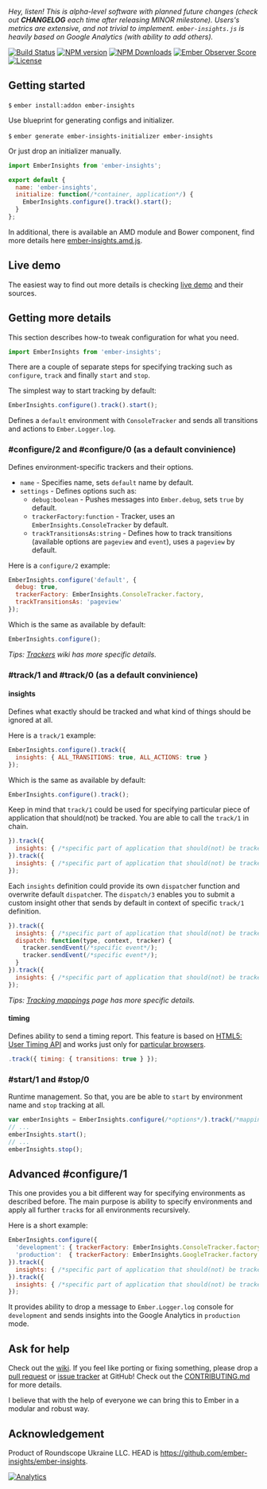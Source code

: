 _Hey, listen! This is alpha-level software with planned future changes (check out **CHANGELOG** each time after releasing MINOR milestone). Users's metrics are extensive, and not trivial to implement. `ember-insights.js` is heavily based on Google Analytics (with ability to add others)._

[![Build Status](https://travis-ci.org/ember-insights/ember-insights.svg?branch=master)](https://travis-ci.org/ember-insights/ember-insights) [![NPM version](http://img.shields.io/npm/v/ember-insights.svg)](https://npmjs.org/package/ember-insights) [![NPM Downloads](https://img.shields.io/npm/dm/ember-insights.svg)](https://npmjs.org/package/ember-insights) [![Ember Observer Score](http://emberobserver.com/badges/ember-insights.svg)](http://emberobserver.com/addons/ember-insights) [![License](https://img.shields.io/npm/l/ember-insights.svg)](https://github.com/ember-insights/ember-insights/blob/master/LICENSE.md)

## Getting started

`$` `ember install:addon ember-insights`

Use blueprint for generating configs and initializer.

`$` `ember generate ember-insights-initializer ember-insights`

Or just drop an initializer manually.

```javascript
import EmberInsights from 'ember-insights';

export default {
  name: 'ember-insights',
  initialize: function(/*container, application*/) {
    EmberInsights.configure().track().start();
  }
};
```

In additional, there is available an AMD module and Bower component, find more details here [ember-insights.amd.js](https://github.com/ember-insights/ember-insights.amd.js).

## Live demo

The easiest way to find out more details is checking [live demo](http://ember-insights.github.io/#example-component) and their sources.

## Getting more details

This section describes how-to tweak configuration for what you need.

```javascript
import EmberInsights from 'ember-insights';
```

There are a couple of separate steps for specifying tracking such as
`configure`, `track` and finally `start` and `stop`.

The simplest way to start tracking by default:

```javascript
EmberInsights.configure().track().start();
```

Defines a `default` environment with `ConsoleTracker` and sends all transitions and actions to `Ember.Logger.log`.

### #configure/2 and #configure/0 (as a default convinience)

Defines environment-specific trackers and their options.

* `name` - Specifies name, sets `default` name by default.
* `settings` - Defines options such as:
  * `debug:boolean` - Pushes messages into `Ember.debug`, sets `true` by default.
  * `trackerFactory:function` - Tracker, uses an `EmberInsights.ConsoleTracker` by default.
  * `trackTransitionsAs:string` - Defines how to track transitions (available options are `pageview` and `event`), uses a `pageview` by default.

Here is a `configure/2` example:

```javascript
EmberInsights.configure('default', {
  debug: true,
  trackerFactory: EmberInsights.ConsoleTracker.factory,
  trackTransitionsAs: 'pageview'
});
```

Which is the same as available by default:

```javascript
EmberInsights.configure();
```

_Tips: [Trackers](https://github.com/ember-insights/ember-insights/wiki#built-in-tracking-adapters) wiki has more specific details._

### #track/1 and #track/0 (as a default convinience)

#### insights

Defines what exactly should be tracked and what kind of things should be ignored at all.

Here is a `track/1` example:

```javascript
EmberInsights.configure().track({
  insights: { ALL_TRANSITIONS: true, ALL_ACTIONS: true }
});
```

Which is the same as available by default:

```javascript
EmberInsights.configure().track();
```

Keep in mind that `track/1` could be used for specifying particular piece
of application that should(not) be tracked. You are able to call the `track/1` in chain.

```javascript
}).track({
  insights: { /*specific part of application that should(not) be tracked */ }
}).track({
  insights: { /*specific part of application that should(not) be tracked */ }
});
```

Each `insights` definition could provide its own `dispatch`er function and overwrite default `dispatch`er. The `dispatch/3` enables you
to submit a custom insight other that sends by default in context of specific `track/1` definition.

```javascript
}).track({
  insights: { /*specific part of application that should(not) be tracked */ },
  dispatch: function(type, context, tracker) {
    tracker.sendEvent(/*specific event*/);
    tracker.sendEvent(/*specific event*/);
  }
}).track({
  insights: { /*specific part of application that should(not) be tracked */ }
});
```

_Tips: [Tracking mappings](https://github.com/ember-insights/ember-insights/wiki#tracking-metrics) page has more specific details._

#### timing

Defines ability to send a timing report. This feature is based on [HTML5: User Timing API](http://www.html5rocks.com/en/tutorials/webperformance/usertiming/) and works just only for [particular browsers](http://caniuse.com/#search=timing).

```javascript
.track({ timing: { transitions: true } });
```

### #start/1 and #stop/0

Runtime management. So that, you are be able to `start` by environment name and `stop` tracking at all.

```javascript
var emberInsights = EmberInsights.configure(/*options*/).track(/*mappings*/);
// ...
emberInsights.start();
// ...
emberInsights.stop();
```

## Advanced #configure/1

This one provides you a bit different way for specifying environments as described before. The main purpose is
ability to specify environments and apply all further `track`s for all environments recursively.

Here is a short example:

```javascript
EmberInsights.configure({
  'development': { trackerFactory: EmberInsights.ConsoleTracker.factory },
  'production':  { trackerFactory: EmberInsights.GoogleTracker.factory },
}).track({
  insights: { /*specific part of application that should(not) be tracked */ }
}).track({
  insights: { /*specific part of application that should(not) be tracked */ }
});
```

It provides ability to drop a message to `Ember.Logger.log` console for `development`
and sends insights into the Google Analytics in `production` mode.

## Ask for help

Check out the [wiki](https://github.com/ember-insights/ember-insights/wiki). If you feel like porting or fixing something, please drop a [pull request](https://github.com/ember-insights/ember-insights/pulls) or [issue tracker](https://github.com/ember-insights/ember-insights/issues) at GitHub! Check out the [CONTRIBUTING.md](CONTRIBUTING.md) for more details.

I believe that with the help of everyone we can bring this to Ember in a modular and robust way.

## Acknowledgement

Product of Roundscope Ukraine LLC. HEAD is https://github.com/ember-insights/ember-insights.

[![Analytics](https://ga-beacon.appspot.com/UA-60632001-5/ember-insights/ember-insights/README)](https://github.com/igrigorik/ga-beacon)

